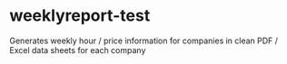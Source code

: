 # weeklyreport-test
Generates weekly hour / price information for companies in clean PDF / Excel data sheets for each company
